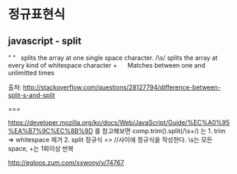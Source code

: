 # 정규표현식

## javascript - split
" "   splits the array at one single space character.
/\s/ splits the array at every kind of whitespace character
+      Matches between one and unlimitted times

출처: <http://stackoverflow.com/questions/28127794/difference-between-split-s-and-split> 

===

https://developer.mozilla.org/ko/docs/Web/JavaScript/Guide/%EC%A0%95%EA%B7%9C%EC%8B%9D
를 참고해보면 comp.trim().split(/\s+/) 는 
	1. trim => whitespace 제거
	2. split 정규식 => //사이에 정규식을 작성한다. \s는 모든 space, +는 1회이상 반복

http://egloos.zum.com/xxwony/v/74767
